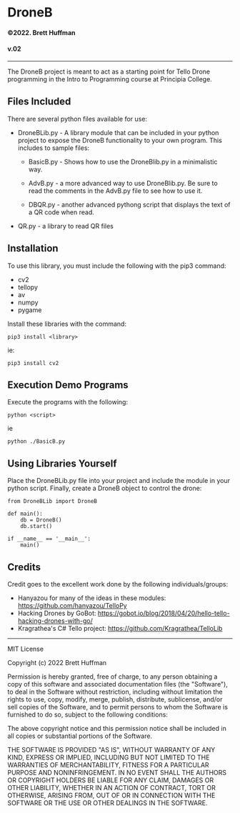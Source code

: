 # DroneB
#### ©2022. Brett Huffman
#### v.02
---------------------------------------

The DroneB project is meant to act as a starting point for Tello Drone programming in the Intro to Programming course at Principia College.

## Files Included
There are several python files available for use:

- DroneBLib.py - A library module that can be included in your python project to expose the DroneB functionality to your own program.  This includes to sample files:

    - BasicB.py - Shows how to use the DroneBlib.py in a minimalistic way.

    - AdvB.py - a more advanced way to use DroneBlib.py.  Be sure to read the comments in the AdvB.py file to see how to use it.

    - DBQR.py - another advanced pythong script that displays the text of a QR code when read.

- QR.py - a library to read QR files

## Installation
To use this library, you must include the following with the pip3 command:

- cv2
- tellopy
- av
- numpy
- pygame

Install these libraries with the command:

    pip3 install <library>

ie:

    pip3 install cv2

## Execution Demo Programs
Execute the programs with the following:

    python <script>

ie

    python ./BasicB.py

## Using Libraries Yourself
Place the DroneBLib.py file into your project and include the module in 
your python script.  Finally, create a DroneB object 
to control the drone:

    from DroneBLib import DroneB

    def main():
        db = DroneB()
        db.start()

    if __name__ == '__main__':
        main()

## Credits
Credit goes to the excellent work done by the following individuals/groups:
- Hanyazou for many of the ideas in these modules: https://github.com/hanyazou/TelloPy
- Hacking Drones by GoBot: https://gobot.io/blog/2018/04/20/hello-tello-hacking-drones-with-go/
- Kragrathea's C# Tello project: https://github.com/Kragrathea/TelloLib

---
MIT License

Copyright (c) 2022 Brett Huffman

Permission is hereby granted, free of charge, to any person obtaining a copy of this software and associated documentation files (the "Software"), to deal in the Software without restriction, including without limitation the rights to use, copy, modify, merge, publish, distribute, sublicense, and/or sell copies of the Software, and to permit persons to whom the Software is furnished to do so, subject to the following conditions:

The above copyright notice and this permission notice shall be included in all copies or substantial portions of the Software.

THE SOFTWARE IS PROVIDED "AS IS", WITHOUT WARRANTY OF ANY KIND, EXPRESS OR IMPLIED, INCLUDING BUT NOT LIMITED TO THE WARRANTIES OF MERCHANTABILITY, FITNESS FOR A PARTICULAR PURPOSE AND NONINFRINGEMENT. IN NO EVENT SHALL THE AUTHORS OR COPYRIGHT HOLDERS BE LIABLE FOR ANY CLAIM, DAMAGES OR OTHER LIABILITY, WHETHER IN AN ACTION OF CONTRACT, TORT OR OTHERWISE, ARISING FROM, OUT OF OR IN CONNECTION WITH THE SOFTWARE OR THE USE OR OTHER DEALINGS IN THE SOFTWARE.